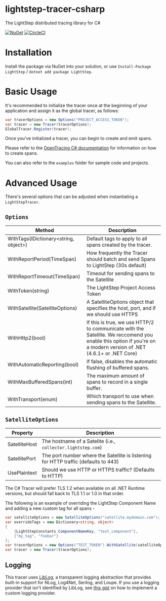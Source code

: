 # lightstep-tracer-csharp
The LightStep distributed tracing library for C#

[![NuGet](https://img.shields.io/nuget/v/LightStep.svg)](https://www.nuget.org/packages/LightStep) [![CircleCI](https://circleci.com/gh/lightstep/lightstep-tracer-csharp.svg?style=svg)](https://circleci.com/gh/lightstep/lightstep-tracer-csharp)

# Installation
Install the package via NuGet into your solution, or use `Install-Package LightStep` / `dotnet add package LightStep`.

# Basic Usage
It's recommended to initialize the tracer once at the beginning of your application and assign it as the global tracer, as follows:
```c#
var tracerOptions = new Options("PROJECT_ACCESS_TOKEN");
var tracer = new Tracer(tracerOptions);
GlobalTracer.Register(tracer);
```

Once you've initialized a tracer, you can begin to create and emit spans.

Please refer to the [OpenTracing C# documentation](https://github.com/opentracing/opentracing-csharp) for information on how to create spans.

You can also refer to the `examples` folder for sample code and projects. 

# Advanced Usage

There's several options that can be adjusted when instantiating a `LightStepTracer`.

## `Options`
| Method | Description |
| -------- | ----------- |
| WithTags(IDictionary<string, object>)   | Default tags to apply to all spans created by the tracer.  |
| WithReportPeriod(TimeSpan)  | How frequently the Tracer should batch and send Spans to LightStep (30s default) |
| WithReportTimeout(TimeSpan)  | Timeout for sending spans to the Satellite  |
| WithToken(string) | The LightStep Project Access Token |
| WithSatellite(SatelliteOptions) | A SatelliteOptions object that specifies the host, port, and if we should use HTTPS |
| WithHttp2(bool) | If this is true, we use HTTP/2 to communicate with the Satellite. We reccomend you enable this option if you're on a modern version of .NET (4.6.1+ or .NET Core) |
| WithAutomaticReporting(bool) | If false, disables the automatic flushing of buffered spans. |
| WithMaxBufferedSpans(int) | The maximum amount of spans to record in a single buffer. |
| WithTransport(enum) | Which transport to use when sending spans to the Satellite. |

## `SatelliteOptions`
| Property | Description |
| -------- | ----------- |
| SatelliteHost | The hostname of a Satelite (i.e., `collector.lightstep.com`)
| SatellitePort | The port number where the Satellite is listening for HTTP traffic (defaults to 443)
| UsePlaintext | Should we use HTTP or HTTPS traffic? (Defaults to HTTP)

The C# Tracer will prefer TLS 1.2 when available on all .NET Runtime versions, but should fall back to TLS 1.1 or 1.0 in that order.

The following is an example of overriding the LightStep Component Name and adding a new custom tag for all spans -

```csharp
var satelliteOptions = new SatelliteOptions("satellite.mydomain.com");
var overrideTags = new Dictionary<string, object> 
{
    {LightStepConstants.ComponentNameKey, "test_component"},
    {"my_tag", "foobar"}
};
var tracerOptions = new Options("TEST_TOKEN").WithSatellite(satelliteOptions).WithTags(overrideTags);
var tracer = new Tracer(tracerOptions);
```

## Logging
This tracer uses [LibLog](https://github.com/damianh/LibLog), a transparent logging abstraction that provides built-in support for NLog, Log4Net, Serilog, and Loupe.
If you use a logging provider that isn't identified by LibLog, see [this gist](https://gist.github.com/damianh/fa529b8346a83f7f49a9) on how to implement a custom logging provider.
